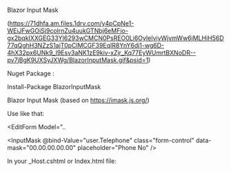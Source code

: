 Blazor Input Mask

(https://71dhfa.am.files.1drv.com/y4pCpNe1-WEiJFwGOiSj9colrnZu4uukGTNbj6eMFio-gx2bqkIXXGEG33YI6293wCMCN0PsREO0Li6OyIelviyWjvmWw6jMLHiH56D77qQghH3NZzS1ajT0pClMCGF39EqIR8YnY6dj1-wg6D-4hX32px6UNk9_I9Esv3aNK1zE9kiv-xZjr_Kq77EyWUmrtBXNoDR--pv7jBgK9UXSyJXWg/BlazorInputMask.gif&psid=1)

Nuget Package : 

Install-Package BlazorInputMask

Blazor Input Mask (based on https://imask.js.org/)

Use like that:

<EditForm Model="..

<InputMask @bind-Value="user.Telephone" class="form-control" data-mask="00.00.00.00.00" placeholder="Phone No" />

In your _Host.cshtml or Index.html file:

<script src="_content/BlazorInputMask/Main.js"></script><br/>

<script src="_content/BlazorInputMask/IMask.js"></script>
